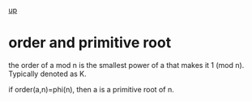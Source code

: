 [up](./index.md)

# order and primitive root

the order of a mod n is the smallest power of a that makes it 1 (mod n). Typically denoted as K.

if order(a,n)=phi(n), then a is a primitive root of n.
